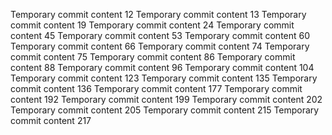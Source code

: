 Temporary commit content 12
Temporary commit content 13
Temporary commit content 19
Temporary commit content 24
Temporary commit content 45
Temporary commit content 53
Temporary commit content 60
Temporary commit content 66
Temporary commit content 74
Temporary commit content 75
Temporary commit content 86
Temporary commit content 88
Temporary commit content 96
Temporary commit content 104
Temporary commit content 123
Temporary commit content 135
Temporary commit content 136
Temporary commit content 177
Temporary commit content 192
Temporary commit content 199
Temporary commit content 202
Temporary commit content 205
Temporary commit content 215
Temporary commit content 217
